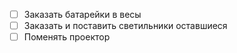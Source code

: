 - [ ] Заказать батарейки в весы
- [ ] Заказать и поставить светильники оставшиеся
- [ ] Поменять проектор